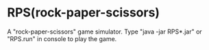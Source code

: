 # RPS(rock-paper-scissors)
A "rock-paper-scissors" game simulator.
Type "java -jar RPS*.jar" or "RPS.run" in console to play the game.
